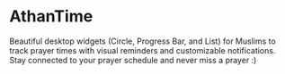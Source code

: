 # AthanTime
Beautiful desktop widgets (Circle, Progress Bar, and List) for Muslims to track prayer times with visual reminders and customizable notifications. Stay connected to your prayer schedule and never miss a prayer :) 
